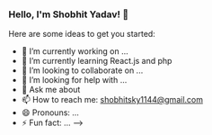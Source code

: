 ### Hello, I'm Shobhit Yadav! 👋


Here are some ideas to get you started:

- 🔭 I’m currently working on ...
- 🌱 I’m currently learning React.js and php
- 👯 I’m looking to collaborate on ...
- 🤔 I’m looking for help with ...
- 💬 Ask me about 
- 📫 How to reach me: shobhitsky1144@gmail.com
- 😄 Pronouns: ...
- ⚡ Fun fact: ...
-->
